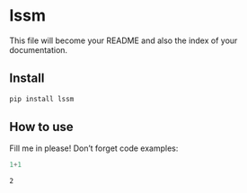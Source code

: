 # lssm

<!-- WARNING: THIS FILE WAS AUTOGENERATED! DO NOT EDIT! -->

This file will become your README and also the index of your
documentation.

## Install

``` sh
pip install lssm
```

## How to use

Fill me in please! Don’t forget code examples:

``` python
1+1
```

    2
